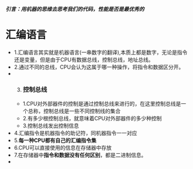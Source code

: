 ##### 引言：用机器的思维去思考我们的代码，性能是否是最优秀的


# 汇编语言
- 1.汇编语言其实就是机器语言(一串数字的翻译),本质上都是数字，无论是指令还是变量，但是由于CPU有数据总线，控制总线，地址总线。
- 2.通过不同的总线，CPU会认为这属于哪一种操作，将指令和数据区分开。 
- 3. ### 控制总线
	- 1.CPU对外部器件的控制是通过控制总线来进行的，在这里控制总线是一个总称，控制总线是一些不同控制线的集合
	- 2.有多少根控制总线，就意味着CPU对外部器件的多少种控制
	- 3.控制总线发出控制信息
- 4.汇编指令是机器指令的助记符，同机器指令一一对应
- 5.**每一种CPU都有自己的汇编指令集**
- 6.CPU可以直接使用的信息在存储器中存放
- 7.在存储器中**指令和数据没有任何区别**，都是二进制信息。
-  